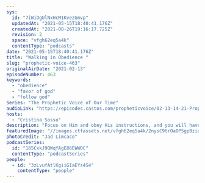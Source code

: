```yaml
---
sys:
  id: "7iWiOgUlNxHcM1KvezGmvp"
  updatedAt: "2021-05-15T18:40:41.176Z"
  createdAt: "2021-08-26T19:16:17.725Z"
  revision: 2
  space: "vfgh62eq5a4k"
  contentType: "podcasts"
date: "2021-05-15T18:40:41.176Z"
title: "Walking in Obedience "
slug: "prophetic-voice-463"
originalAirDate: "2021-02-13"
episodeNumber: 463
keywords:
  - "obedience"
  - "favor of god"
  - "follow god"
Series: "The Prophetic Voice of Our Time"
audioLink: "https://episodes.castos.com/propheticvoice/02-13-14-21-Prophetic-Voice-of-our-Time-[mixdown]-01.mp3"
hosts:
  - "Cristina Sosso"
description: "Focus on Him and obey His instructions, and you will have nothing to fear. If you do this, you will always being moving forward in what God has in store for you, in a way you could never have done on your own."
featuredImage: "//images.ctfassets.net/vfgh62eq5a4k/2nysC9trOaOP5gpBzidhyA/59df88c1ff089ee5a5abb3425e8f03ab/jad-limcaco-fRggLY1DQTM-unsplash__1_.jpg"
photoCredit: "Jad Limcaco"
podcastSeries:
  id: "185CxkJ9QWqYAgE86EWWOC"
  contentType: "podcastSeries"
people:
  - id: "3zLvufAtlKgiiGIaEYs4S4"
    contentType: "people"
---
```

